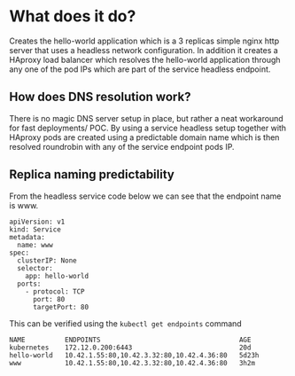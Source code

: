 # What does it do?
Creates the hello-world application which is a 3 replicas simple nginx http server that uses a headless network configuration. 
In addition it creates a HAproxy load balancer which resolves the hello-world application through any one of the pod IPs which are part of the service headless endpoint.

## How does DNS resolution work?
There is no magic DNS server setup in place, but rather a neat workaround for fast deployments/ POC.
By using a service headless setup together with HAproxy pods are created using a predictable domain name which is then resolved roundrobin with any of the service endpoint pods IP.

## Replica naming predictability
From the headless service code below we can see that the endpoint name is www.
```
apiVersion: v1
kind: Service
metadata:
  name: www 
spec:
  clusterIP: None
  selector:
    app: hello-world
  ports:
    - protocol: TCP
      port: 80
      targetPort: 80
```
This can be verified using the `kubectl get endpoints` command
```
NAME          ENDPOINTS                                   AGE
kubernetes    172.12.0.200:6443                           20d
hello-world   10.42.1.55:80,10.42.3.32:80,10.42.4.36:80   5d23h
www           10.42.1.55:80,10.42.3.32:80,10.42.4.36:80   3h2m
```

